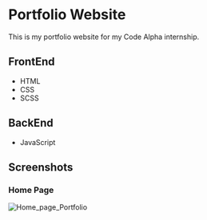 
# Portfolio Website


This is my portfolio website for my Code Alpha internship.


## FrontEnd

- HTML
- CSS
- SCSS

## BackEnd

- JavaScript
## Screenshots

### Home Page

![Home_page_Portfolio](https://github.com/Majdi-Akrmi/CodeAlpha_Portfolio_Website/assets/79527609/4c0eaff0-c01f-446a-b8e4-3087b3877382)

